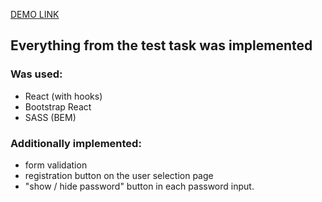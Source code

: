 [DEMO LINK](https://oleksandrmykoliuk.github.io/cyfral-test-task/)

## Everything from the test task was implemented

### Was used:
- React (with hooks)
- Bootstrap React
- SASS (BEM)

### Additionally implemented:
- form validation
- registration button on the user selection page
- "show / hide password" button in each password input.

